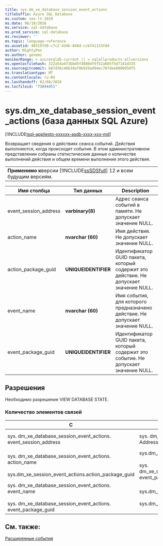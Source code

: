 ```yaml
---
title: sys.dm_xe_database_session_event_actions
titleSuffix: Azure SQL Database
ms.custom: seo-lt-2019
ms.date: 06/10/2016
ms.service: sql-database
ms.prod_service: sql-database
ms.reviewer: ''
ms.topic: language-reference
ms.assetid: 48519fd9-c7c2-434b-848d-ccbf41133fdd
author: MightyPen
ms.author: genemi
monikerRange: = azuresqldb-current || = sqlallproducts-allversions
ms.openlocfilehash: 322a54a4f3bbd5f4880df6f52a085f5d7141d335
ms.sourcegitcommit: b87d36c46b39af8b929ad94ec707dee8800950f5
ms.translationtype: MT
ms.contentlocale: ru-RU
ms.lasthandoff: 02/08/2020
ms.locfileid: "73844451"
---
```

# <a name="sysdm_xe_database_session_event_actions-azure-sql-database"></a>sys.dm_xe_database_session_event_actions (база данных SQL Azure)
[!INCLUDE[tsql-appliesto-xxxxxx-asdb-xxxx-xxx-md](../../includes/tsql-appliesto-xxxxxx-asdb-xxxx-xxx-md.md)]

  Возвращает сведения о действиях сеанса событий. Действия выполняются, когда происходят события. В этом административном представлении собраны статистические данные о количестве выполнений действия и общем времени выполнения этого действия.  
  
||  
|-|  
|**Применимо к**версии [!INCLUDE[ssSDSfull](../../includes/sssdsfull-md.md)] 12 и всем будущим версиям.|  
  
|Имя столбца|Тип данных|Description|  
|-----------------|---------------|-----------------|  
|event_session_address|**varbinary(8)**|Адрес сеанса событий в памяти. Не допускает значение NULL.|  
|action_name|**nvarchar (60)**|Имя действия. Не допускает значение NULL.|  
|action_package_guid|**UNIQUEIDENTIFIER**|Идентификатор GUID пакета, который содержит это действие. Не допускает значение NULL.|  
|event_name|**nvarchar (60)**|Имя события, для которого предназначено действие. Не допускает значение NULL.|  
|event_package_guid|**UNIQUEIDENTIFIER**|Идентификатор GUID пакета, который содержит это событие. Не допускает значение NULL.|  
  
## <a name="permissions"></a>Разрешения  
 Необходимо разрешение VIEW DATABASE STATE.  
  
### <a name="relationship-cardinalities"></a>Количество элементов связей  
  
|С|Кому|Связь|  
|----------|--------|------------------|  
|sys. dm_xe_database_session_event_actions. event_session_address|sys. dm_xe_database_sessions. Address|«многие к одному»|  
|sys. dm_xe_database_session_event_actions. action_name<br /><br /> sys.dm_xe_session_event_actions.action_package_guid|sys.dm_xe_objects.name<br /><br /> sys. dm_xe_database_session_events. event_package_guid|«многие к одному»|  
|sys. dm_xe_database_session_event_actions. event_name<br /><br /> sys. dm_xe_database_session_event_actions. event_package_guid|sys.dm_xe_objects.name<br /><br /> sys.dm_xe_objects.package_guid|«многие к одному»|  
  
## <a name="see-also"></a>См. также:  
 [Расширенные события](../../relational-databases/extended-events/extended-events.md)  
  
  
